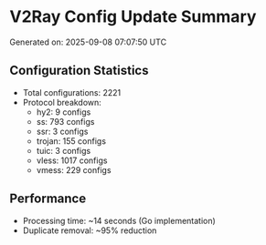 # V2Ray Config Update Summary
Generated on: 2025-09-08 07:07:50 UTC

## Configuration Statistics
- Total configurations: 2221
- Protocol breakdown:
  - hy2: 9 configs
  - ss: 793 configs
  - ssr: 3 configs
  - trojan: 155 configs
  - tuic: 3 configs
  - vless: 1017 configs
  - vmess: 229 configs

## Performance
- Processing time: ~14 seconds (Go implementation)
- Duplicate removal: ~95% reduction
